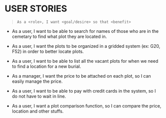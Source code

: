 # USER STORIES

> `As a <role>, I want <goal/desire> so that <benefit>`

* As a user, I want to be able to search for names of those who are in the cemetary to find what plot they are located in.

* As a user, I want the plots to be organized in a gridded system (ex: G20, F52) in order to better locate plots.

* As a user, I want to be able to list all the vacant plots for when we need to find a location for a new burial.

* As a manager, I want the price to be attached on each plot, so I can easily manage the price.

* As a user, I want to be able to pay with credit cards in the system, so I do not have to wait in line.

* As a user, I want a plot comparison function, so I can compare the price, location and other stuffs.